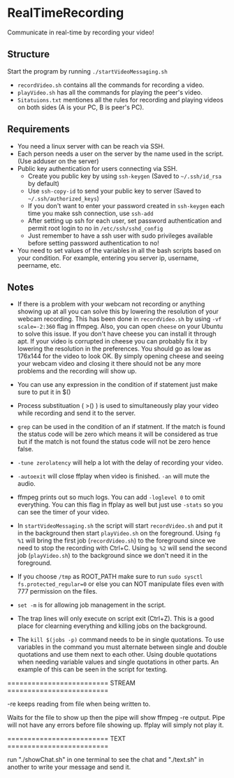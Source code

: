 # RealTimeRecording

Communicate in real-time by recording your video!

## Structure
Start the program by running `./startVideoMessaging.sh`

- `recordVideo.sh` contains all the commands for recording a video.
- `playVideo.sh` has all the commands for playing the peer's video.
- `Sitatuions.txt` mentiones all the rules for recording and playing videos on both sides (A is your PC, B is peer's PC).

## Requirements

- You need a linux server with can be reach via SSH.
- Each person needs a user on the server by the name used in the script. (Use adduser on the server)
- Public key authentication for users connecting via SSH.
	- Create you public key by using `ssh-keygen` (Saved to `~/.ssh/id_rsa` by default)
	- Use `ssh-copy-id` to send your public key to server (Saved to `~/.ssh/authorized_keys`)
	- If you don't want to enter your password created in `ssh-keygen` each time you make ssh connection, use `ssh-add`
	- After setting up ssh for each user, set password authentication and permit root login to no in `/etc/ssh/sshd_config`
	- Just remember to have a ssh user with sudo privileges available before setting password authentication to no!
- You need to set values of the variables in all the bash scripts based on your condition. For example, entering you server ip, username, peername, etc.

## Notes

- If there is a problem with your webcam not recording or anything showing up at all you can solve this by lowering the resolution of your webcam recording. This has been done in `recordVideo.sh` by using `-vf scale=-2:360` flag in ffmpeg. Also, you can open `cheese` on your Ubuntu to solve this issue. If you don't have cheese you can install it through apt. If your video is corrupted in cheese you can probably fix it by lowering the resolution in the preferences. You should go as low as 176x144 for the video to look OK. By simply opening cheese and seeing your webcam video and closing it there should not be any more problems and the recording will show up.

- You can use any expression in the condition of if statement just make sure to put it in $()

- Process substituation ( >() ) is used to simultaneously play your video while recording and send it to the server.

- `grep` can be used in the condition of an if statment. If the match is found the status code will be zero which means it will be considered as true but if the match is not found the status code will not be zero hence false.

- `-tune zerolatency` will help a lot with the delay of recording your video.

- `-autoexit` will close ffplay when video is finished. `-an` will mute the audio.

- ffmpeg prints out so much logs. You can add `-loglevel 0` to omit everything. You can this flag in ffplay as well but just use `-stats` so you can see the timer of your video.

- In `startVideoMessaging.sh` the script will start `recordVideo.sh` and put it in the background then start `playVideo.sh` on the foreground. Using `fg %1` will bring the first job (`recordVideo.sh`) to the foreground since we need to stop the recording with Ctrl+C. Using `bg %2` will send the second job (`playVideo.sh`) to the background since we don't need it in the foreground.

- If you choose `/tmp` as ROOT_PATH make sure to run `sudo sysctl fs.protected_regular=0` or else you can NOT manipulate files even with 777 permission on the files.

- `set -m` is for allowing job management in the script.

- The trap lines will only execute on script exit (Ctrl+Z). This is a good place for clearning everything and killing jobs on the background.

- The `kill $(jobs -p)` command needs to be in single quotations. To use variables in the command you must alternate between single and double quotations and use them next to each other. Using double quotations when needing variable values and single quotations in other parts. An example of this can be seen in the script for texting.

========================= STREAM =========================

-re keeps reading from file when being written to.

Waits for the file to show up then the pipe will show ffmpeg -re output. Pipe will not have any errors before file showing up. ffplay will simply not play it.

========================= TEXT =========================

run "./showChat.sh" in one terminal to see the chat and "./text.sh" in another to write your message and send it. 